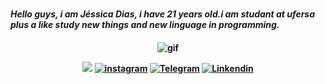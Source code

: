 
### <h4> *Hello guys, i am  Jéssica Dias, i have 21 years old.i am studant at ufersa plus a like study new things and new linguage in programming.*
 <h4>
<div align="center">
 
![gif](https://hips.hearstapps.com/hmg-prod/images/girl-code-1626267764.gif)

</div>



<div align="center">
 
 <a href= "mailto:jessicardias.ufersa@gmailcom"><img src="https://img.shields.io/badge/Gmail-D14836?style=for-the-badge&logo=gmail&logoColor=white" target="_blank"></a>
[![instagram](https://img.shields.io/badge/Instagram-E4405F?style=for-the-badge&logo=instagram&logoColor=white)](https://www.instagram.com/jessicardiax/)
[![Telegram](https://img.shields.io/badge/Telegram-2CA5E0?style=for-the-badge&logo=telegram&logoColor=white)](https://t.me/+5584998365502)
[![Linkendin](https://img.shields.io/badge/LinkedIn-0077B5?style=for-the-badge&logo=linkedin&logoColor=white)](https://www.linkedin.com/in/jessicardiax/)

</div>

